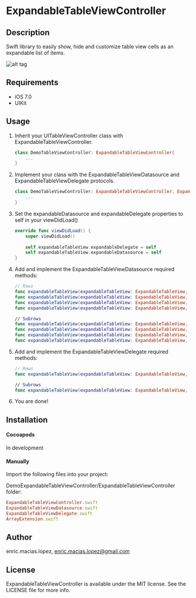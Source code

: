 # ExpandableTableViewController

## Description

Swift library to easily show, hide and customize table view cells as an expandable list of items.

![alt tag](https://raw.github.com/enricmacias/ExpandableTableViewController/master/Preview/preview.gif)

## Requirements

- iOS 7.0
- UIKit

## Usage

1. Inherit your UITableViewController class with ExpandableTableViewController.

	```swift
	class DemoTableViewController: ExpandableTableViewController{
		...
	}
	```
2. Implement your class with the ExpandableTableViewDatasource and ExpandableTableViewDelegate protocols.

	```swift
	class DemoTableViewController: ExpandableTableViewController, ExpandableTableViewDelegate, ExpandableTableViewDatasource {
		...
	}
	```
3. Set the expandableDatasource and expandableDelegate properties to self in your viewDidLoad()

	```swift
	override func viewDidLoad() {
		super.viewDidLoad()
	        
		self.expandableTableView.expandableDelegate = self
		self.expandableTableView.expandableDatasource = self
	}
	```
4. Add and implement the ExpandableTableViewDatasource required methods:

	```swift
	// Rows
	func expandableTableView(expandableTableView: ExpandableTableView, numberOfRowsInSection section: Int) -> Int
	func expandableTableView(expandableTableView: ExpandableTableView, cellForRowAtExpandableIndexPath expandableIndexPath: ExpandableIndexPath) -> UITableViewCell
	func expandableTableView(expandableTableView: ExpandableTableView, heightForRowAtExpandableIndexPath expandableIndexPath: ExpandableIndexPath) -> CGFloat
	func expandableTableView(expandableTableView: ExpandableTableView, estimatedHeightForRowAtExpandableIndexPath expandableIndexPath: ExpandableIndexPath) -> CGFloat

	// Subrows
	func expandableTableView(expandableTableView: ExpandableTableView, numberOfSubRowsInRowAtExpandableIndexPath expandableIndexPath: ExpandableIndexPath) -> Int
	func expandableTableView(expandableTableView: ExpandableTableView, subCellForRowAtExpandableIndexPath expandableIndexPath: ExpandableIndexPath) -> UITableViewCell
	func expandableTableView(expandableTableView: ExpandableTableView, heightForSubRowAtExpandableIndexPath expandableIndexPath: ExpandableIndexPath) -> CGFloat
	func expandableTableView(expandableTableView: ExpandableTableView, estimatedHeightForSubRowAtExpandableIndexPath expandableIndexPath: ExpandableIndexPath) -> CGFloat
	```
5. Add and implement the ExpandableTableViewDelegate required methods:

	```swift
	// Rows
	func expandableTableView(expandableTableView: ExpandableTableView, didSelectRowAtExpandableIndexPath expandableIndexPath: ExpandableIndexPath)

	// Subrows
	func expandableTableView(expandableTableView: ExpandableTableView, didSelectSubRowAtExpandableIndexPath expandableIndexPath: ExpandableIndexPath)
	```
6. You are done!

## Installation

#### Cocoapods

In development

#### Manually

Import the following files into your project:

DemoExpandableTableViewController/ExpandableTableViewController folder:
```ruby
ExpandableTableViewController.swift
ExpandableTableViewDatasource.swift
ExpandableTableViewDelegate.swift
ArrayExtension.swift
```

## Author

enric.macias.lopez, enric.macias.lopez@gmail.com

## License

ExpandableTableViewController is available under the MIT license. See the LICENSE file for more info.
